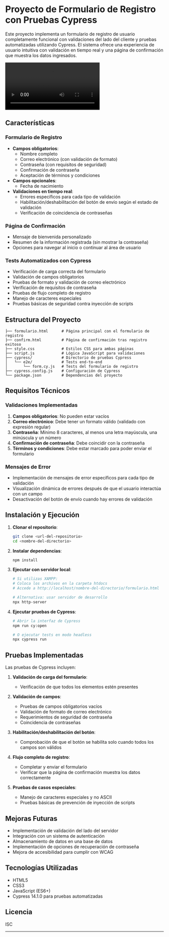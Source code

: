 # Proyecto de Formulario de Registro con Pruebas Cypress

Este proyecto implementa un formulario de registro de usuario completamente funcional con validaciones del lado del cliente y pruebas automatizadas utilizando Cypress. El sistema ofrece una experiencia de usuario intuitiva con validación en tiempo real y una página de confirmación que muestra los datos ingresados.

![Formulario de Registro](PruebaZhetian.mp4)

## Características

### Formulario de Registro
- **Campos obligatorios**:
  - Nombre completo
  - Correo electrónico (con validación de formato)
  - Contraseña (con requisitos de seguridad)
  - Confirmación de contraseña
  - Aceptación de términos y condiciones
- **Campos opcionales**:
  - Fecha de nacimiento
- **Validaciones en tiempo real**:
  - Errores específicos para cada tipo de validación
  - Habilitación/deshabilitación del botón de envío según el estado de validación
  - Verificación de coincidencia de contraseñas

### Página de Confirmación
- Mensaje de bienvenida personalizado
- Resumen de la información registrada (sin mostrar la contraseña)
- Opciones para navegar al inicio o continuar al área de usuario

### Tests Automatizados con Cypress
- Verificación de carga correcta del formulario
- Validación de campos obligatorios
- Pruebas de formato y validación de correo electrónico
- Verificación de requisitos de contraseña
- Pruebas de flujo completo de registro
- Manejo de caracteres especiales
- Pruebas básicas de seguridad contra inyección de scripts

## Estructura del Proyecto

```
├── formulario.html      # Página principal con el formulario de registro
├── confirm.html         # Página de confirmación tras registro exitoso
├── style.css            # Estilos CSS para ambas páginas
├── script.js            # Lógica JavaScript para validaciones
├── cypress/             # Directorio de pruebas Cypress
│   └── e2e/             # Tests end-to-end
│       └── form.cy.js   # Tests del formulario de registro
├── cypress.config.js    # Configuración de Cypress
└── package.json         # Dependencias del proyecto
```

## Requisitos Técnicos

### Validaciones Implementadas
1. **Campos obligatorios**: No pueden estar vacíos
2. **Correo electrónico**: Debe tener un formato válido (validado con expresión regular)
3. **Contraseña**: Mínimo 8 caracteres, al menos una letra mayúscula, una minúscula y un número
4. **Confirmación de contraseña**: Debe coincidir con la contraseña
5. **Términos y condiciones**: Debe estar marcado para poder enviar el formulario

### Mensajes de Error
- Implementación de mensajes de error específicos para cada tipo de validación
- Visualización dinámica de errores después de que el usuario interactúa con un campo
- Desactivación del botón de envío cuando hay errores de validación

## Instalación y Ejecución

1. **Clonar el repositorio**:
   ```bash
   git clone <url-del-repositorio>
   cd <nombre-del-directorio>
   ```

2. **Instalar dependencias**:
   ```bash
   npm install
   ```

3. **Ejecutar con servidor local**:
   ```bash
   # Si utilizas XAMPP:
   # Coloca los archivos en la carpeta htdocs
   # Accede a http://localhost/nombre-del-directorio/formulario.html
   
   # Alternativa: usar servidor de desarrollo
   npx http-server
   ```

4. **Ejecutar pruebas de Cypress**:
   ```bash
   # Abrir la interfaz de Cypress
   npm run cy:open
   
   # O ejecutar tests en modo headless
   npx cypress run
   ```

## Pruebas Implementadas

Las pruebas de Cypress incluyen:

1. **Validación de carga del formulario**:
   - Verificación de que todos los elementos estén presentes

2. **Validación de campos**:
   - Pruebas de campos obligatorios vacíos
   - Validación de formato de correo electrónico
   - Requerimientos de seguridad de contraseña
   - Coincidencia de contraseñas

3. **Habilitación/deshabilitación del botón**:
   - Comprobación de que el botón se habilita solo cuando todos los campos son válidos

4. **Flujo completo de registro**:
   - Completar y enviar el formulario
   - Verificar que la página de confirmación muestra los datos correctamente

5. **Pruebas de casos especiales**:
   - Manejo de caracteres especiales y no ASCII
   - Pruebas básicas de prevención de inyección de scripts

## Mejoras Futuras

- Implementación de validación del lado del servidor
- Integración con un sistema de autenticación
- Almacenamiento de datos en una base de datos
- Implementación de opciones de recuperación de contraseña
- Mejora de accesibilidad para cumplir con WCAG

## Tecnologías Utilizadas

- HTML5
- CSS3
- JavaScript (ES6+)
- Cypress 14.1.0 para pruebas automatizadas

## Licencia

ISC

---
